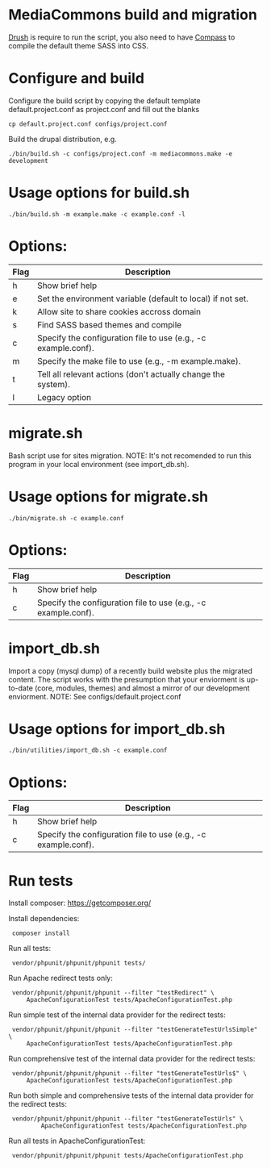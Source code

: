 MediaCommons build and migration
============

<a href="https://github.com/drush-ops/drush">Drush</a> is require to run the script, you also need to have <a href="http://compass-style.org/">Compass</a> to compile the default theme SASS into CSS.

Configure and build
============

Configure the build script by copying the default template default.project.conf as project.conf and fill out the blanks

	cp default.project.conf configs/project.conf

Build the drupal distribution, e.g.

	./bin/build.sh -c configs/project.conf -m mediacommons.make -e development


Usage options for build.sh
============

	./bin/build.sh -m example.make -c example.conf -l

Options:
============

Flag | Description
--- | ---
h | Show brief help
e | Set the environment variable (default to local) if not set.
k | Allow site to share cookies accross domain  
s | Find SASS based themes and compile
c | Specify the configuration file to use (e.g., -c example.conf).
m |  Specify the make file to use (e.g., -m example.make).
t | Tell all relevant actions (don't actually change the system).
l | Legacy option


migrate.sh
============

Bash script use for sites migration. NOTE: It's not recomended to run this program in your local environment (see import_db.sh).

Usage options for migrate.sh
============

	./bin/migrate.sh -c example.conf
	
Options:
============

Flag | Description
--- | ---
h | Show brief help
c | Specify the configuration file to use (e.g., -c example.conf).

import_db.sh
============

Import a copy (mysql dump) of a recently build website plus the migrated content. The script works with the presumption that your enviorment is up-to-date (core, modules, themes) and almost a mirror of our development enviorment. NOTE: See configs/default.project.conf

Usage options for import_db.sh
============

	./bin/utilities/import_db.sh -c example.conf
	
Options:
============

Flag | Description
--- | ---
h | Show brief help
c | Specify the configuration file to use (e.g., -c example.conf).


Run tests
============

Install composer: https://getcomposer.org/

Install dependencies:

     composer install
     
Run all tests:

     vendor/phpunit/phpunit/phpunit tests/
     
Run Apache redirect tests only:

     vendor/phpunit/phpunit/phpunit --filter "testRedirect" \
         ApacheConfigurationTest tests/ApacheConfigurationTest.php
 
Run simple test of the internal data provider for the redirect tests:

     vendor/phpunit/phpunit/phpunit --filter "testGenerateTestUrlsSimple" \
         ApacheConfigurationTest tests/ApacheConfigurationTest.php
          
Run comprehensive test of the internal data provider for the redirect tests:

     vendor/phpunit/phpunit/phpunit --filter "testGenerateTestUrls$" \
         ApacheConfigurationTest tests/ApacheConfigurationTest.php
          
Run both simple and comprehensive tests of the internal data provider for the redirect tests:

     vendor/phpunit/phpunit/phpunit --filter "testGenerateTestUrls" \
             ApacheConfigurationTest tests/ApacheConfigurationTest.php

Run all tests in ApacheConfigurationTest:

     vendor/phpunit/phpunit/phpunit tests/ApacheConfigurationTest.php
 
